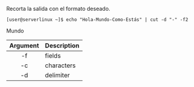 Recorta la salida con el formato deseado.
```
[user@serverlinux ~]$ echo "Hola-Mundo-Como-Estás" | cut -d "-" -f2
```
Mundo

| Argument | Description |
|:--------:| ----------- |
| -f | fields |
| -c | characters |
| -d | delimiter |